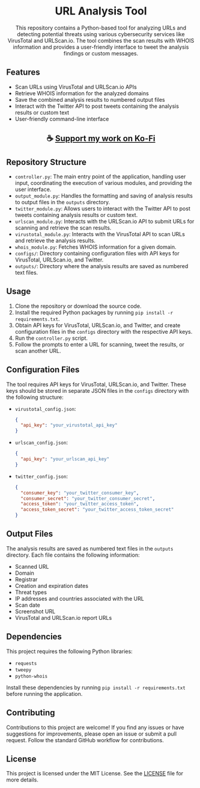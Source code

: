 <div align="center">

# URL Analysis Tool

This repository contains a Python-based tool for analyzing URLs and detecting potential threats using various cybersecurity services like VirusTotal and URLScan.io. The tool combines the scan results with WHOIS information and provides a user-friendly interface to tweet the analysis findings or custom messages.

</div>

## Features

- Scan URLs using VirusTotal and URLScan.io APIs
- Retrieve WHOIS information for the analyzed domains
- Save the combined analysis results to numbered output files
- Interact with the Twitter API to post tweets containing the analysis results or custom text
- User-friendly command-line interface

<div align="center">

## ☕ [Support my work on Ko-Fi](https://ko-fi.com/thatsinewave)

</div>

## Repository Structure

- `controller.py`: The main entry point of the application, handling user input, coordinating the execution of various modules, and providing the user interface.
- `output_module.py`: Handles the formatting and saving of analysis results to output files in the `outputs` directory.
- `twitter_module.py`: Allows users to interact with the Twitter API to post tweets containing analysis results or custom text.
- `urlscan_module.py`: Interacts with the URLScan.io API to submit URLs for scanning and retrieve the scan results.
- `virustotal_module.py`: Interacts with the VirusTotal API to scan URLs and retrieve the analysis results.
- `whois_module.py`: Fetches WHOIS information for a given domain.
- `configs/`: Directory containing configuration files with API keys for VirusTotal, URLScan.io, and Twitter.
- `outputs/`: Directory where the analysis results are saved as numbered text files.

## Usage

1. Clone the repository or download the source code.
2. Install the required Python packages by running `pip install -r requirements.txt`.
3. Obtain API keys for VirusTotal, URLScan.io, and Twitter, and create configuration files in the `configs` directory with the respective API keys.
4. Run the `controller.py` script.
5. Follow the prompts to enter a URL for scanning, tweet the results, or scan another URL.

## Configuration Files

The tool requires API keys for VirusTotal, URLScan.io, and Twitter. These keys should be stored in separate JSON files in the `configs` directory with the following structure:

- `virustotal_config.json`:
  ```json
  {
    "api_key": "your_virustotal_api_key"
  }
  ```

- `urlscan_config.json`:
  ```json
  {
    "api_key": "your_urlscan_api_key"
  }
  ```

- `twitter_config.json`:
  ```json
  {
    "consumer_key": "your_twitter_consumer_key",
    "consumer_secret": "your_twitter_consumer_secret",
    "access_token": "your_twitter_access_token",
    "access_token_secret": "your_twitter_access_token_secret"
  }
  ```

## Output Files

The analysis results are saved as numbered text files in the `outputs` directory. Each file contains the following information:

- Scanned URL
- Domain
- Registrar
- Creation and expiration dates
- Threat types
- IP addresses and countries associated with the URL
- Scan date
- Screenshot URL
- VirusTotal and URLScan.io report URLs

## Dependencies

This project requires the following Python libraries:

- `requests`
- `tweepy`
- `python-whois`

Install these dependencies by running `pip install -r requirements.txt` before running the application.

## Contributing

Contributions to this project are welcome! If you find any issues or have suggestions for improvements, please open an issue or submit a pull request. Follow the standard GitHub workflow for contributions.

## License

This project is licensed under the MIT License. See the [LICENSE](LICENSE) file for more details.
